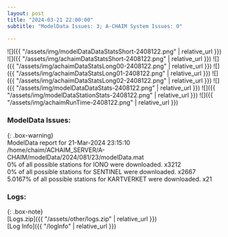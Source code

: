```yaml
---
layout: post
title: "2024-03-21 22:00:00"
subtitle: "ModelData Issues: 3; A-CHAIM System Issues: 0"

---
```


![]({{ "/assets/img/modelDataDataStatsShort-2408122.png" | relative_url }})
![]({{ "/assets/img/achaimDataStatsShort-2408122.png" | relative_url }})
![]({{ "/assets/img/achaimDataStatsLong00-2408122.png" | relative_url }})
![]({{ "/assets/img/achaimDataStatsLong01-2408122.png" | relative_url }})
![]({{ "/assets/img/achaimDataStatsLong02-2408122.png" | relative_url }})
![]({{ "/assets/img/modelDataDataStats-2408122.png" | relative_url }})
![]({{ "/assets/img/modelDataStationStats-2408122.png" | relative_url }})
![]({{ "/assets/img/achaimRunTime-2408122.png" | relative_url }})


### ModelData Issues:  
  
{: .box-warning}  
 ModelData report for 21-Mar-2024 23:15:10   
 /home/chaim/ACHAIM_SERVER/A-CHAIM/modelData/2024/081/23/modelData.mat   
 0% of all possible stations for IONO were downloaded. x3212   
 0% of all possible stations for SENTINEL were downloaded. x2667   
 5.0167% of all possible stations for KARTVERKET were downloaded. x21   
  


### Logs:  
  
{: .box-note}  
[Logs.zip]({{ "/assets/other/logs.zip" | relative_url }})  
[Log Info]({{ "/logInfo" | relative_url }})  
